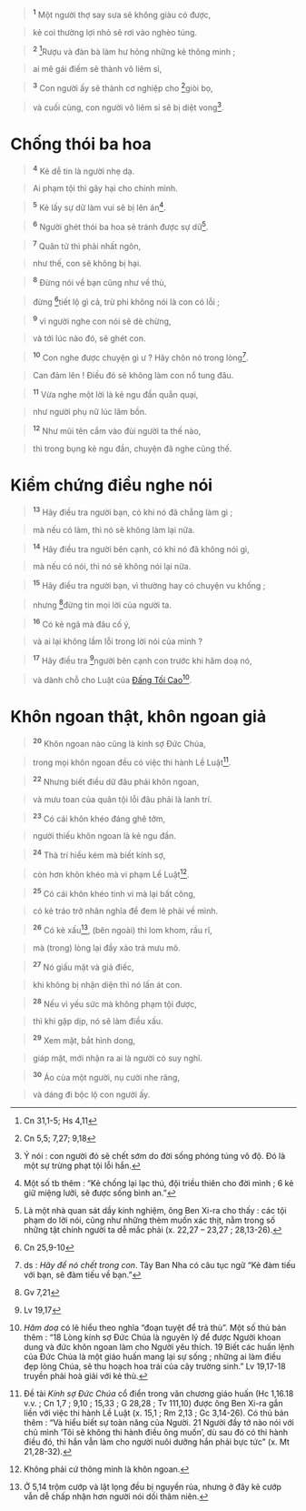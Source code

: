 > <sup><b>1</b></sup> Một người thợ say sưa sẽ không giàu có được,
>


> kẻ coi thường lợi nhỏ sẽ rơi vào nghèo túng.
>


> <sup><b>2</b></sup> [^1*]Rượu và đàn bà làm hư hỏng những kẻ thông minh ;
>


> ai mê gái điếm sẽ thành vô liêm sỉ,
>


> <sup><b>3</b></sup> Con người ấy sẽ thành cơ nghiệp cho [^2*]giòi bọ,
>


> và cuối cùng, con người vô liêm sỉ sẽ bị diệt vong[^1].
>


# Chống thói ba hoa

> <sup><b>4</b></sup> Kẻ dễ tin là người nhẹ dạ.
>


> Ai phạm tội thì gây hại cho chính mình.
>


> <sup><b>5</b></sup> Kẻ lấy sự dữ làm vui sẽ bị lên án[^2].
>


> <sup><b>6</b></sup> Người ghét thói ba hoa sẽ tránh được sự dữ[^3].
>


> <sup><b>7</b></sup> Quân tử thì phải nhất ngôn,
>


> như thế, con sẽ không bị hại.
>


> <sup><b>8</b></sup> Đừng nói về bạn cũng như về thù,
>


> đừng [^3*]tiết lộ gì cả, trừ phi không nói là con có lỗi ;
>


> <sup><b>9</b></sup> vì người nghe con nói sẽ dè chừng,
>


> và tới lúc nào đó, sẽ ghét con.
>


> <sup><b>10</b></sup> Con nghe được chuyện gì ư ? Hãy chôn nó trong lòng[^4].
>


> Can đảm lên ! Điều đó sẽ không làm con nổ tung đâu.
>


> <sup><b>11</b></sup> Vừa nghe một lời là kẻ ngu đần quằn quại,
>


> như người phụ nữ lúc lâm bồn.
>


> <sup><b>12</b></sup> Như mũi tên cắm vào đùi người ta thế nào,
>


> thì trong bụng kẻ ngu đần, chuyện đã nghe cũng thế.
>


# Kiểm chứng điều nghe nói

> <sup><b>13</b></sup> Hãy điều tra người bạn, có khi nó đã chẳng làm gì ;
>


> mà nếu có làm, thì nó sẽ không làm lại nữa.
>


> <sup><b>14</b></sup> Hãy điều tra người bên cạnh, có khi nó đã không nói gì,
>


> mà nếu có nói, thì nó sẽ không nói lại nữa.
>


> <sup><b>15</b></sup> Hãy điều tra người bạn, vì thường hay có chuyện vu khống ;
>


> nhưng [^4*]đừng tin mọi lời của người ta.
>


> <sup><b>16</b></sup> Có kẻ ngã mà đâu cố ý,
>


> và ai lại không lầm lỗi trong lời nói của mình ?
>


> <sup><b>17</b></sup> Hãy điều tra [^5*]người bên cạnh con trước khi hăm doạ nó,
>


> và dành chỗ cho Luật của [Đấng Tối Cao]()[^5].
>


# Khôn ngoan thật, khôn ngoan giả

> <sup><b>20</b></sup> Khôn ngoan nào cũng là kính sợ Đức Chúa,
>


> trong mọi khôn ngoan đều có việc thi hành Lề Luật[^6].
>


> <sup><b>22</b></sup> Nhưng biết điều dữ đâu phải khôn ngoan,
>


> và mưu toan của quân tội lỗi đâu phải là lanh trí.
>


> <sup><b>23</b></sup> Có cái khôn khéo đáng ghê tởm,
>


> người thiếu khôn ngoan là kẻ ngu đần.
>


> <sup><b>24</b></sup> Thà trí hiểu kém mà biết kính sợ,
>


> còn hơn khôn khéo mà vi phạm Lề Luật[^7].
>


> <sup><b>25</b></sup> Có cái khôn khéo tinh vi mà lại bất công,
>


> có kẻ tráo trở nhân nghĩa để đem lẽ phải về mình.
>


> <sup><b>26</b></sup> Có kẻ xấu[^8], (bên ngoài) thì lom khom, rầu rĩ,
>


> mà (trong) lòng lại đầy xảo trá mưu mô.
>


> <sup><b>27</b></sup> Nó giấu mặt và giả điếc,
>


> khi không bị nhận diện thì nó lấn át con.
>


> <sup><b>28</b></sup> Nếu vì yếu sức mà không phạm tội được,
>


> thì khi gặp dịp, nó sẽ làm điều xấu.
>


> <sup><b>29</b></sup> Xem mặt, bắt hình dong,
>


> giáp mặt, mới nhận ra ai là người có suy nghĩ.
>


> <sup><b>30</b></sup> Áo của một người, nụ cười nhe răng,
>


> và dáng đi bộc lộ con người ấy.
>

[^1]: Ý nói : con người đó sẽ chết sớm do đời sống phóng túng vô độ. Đó là một sự trừng phạt tội lỗi hắn.
[^2]: Một số tb thêm : “Kẻ chống lại lạc thú, đội triều thiên cho đời mình ; 6 kẻ giữ miệng lưỡi, sẽ được sống bình an.”
[^3]: Là một nhà quan sát dầy kinh nghiệm, ông Ben Xi-ra cho thấy : các tội phạm do lời nói, cũng như những thèm muốn xác thịt, nằm trong số những tật chính người ta dễ mắc phải (x. 22,27 – 23,27 ; 28,13-26).
[^4]: ds : *Hãy để nó chết trong con*. Tây Ban Nha có câu tục ngữ “Kẻ đàm tiếu với bạn, sẽ đàm tiếu về bạn.”
[^5]: *Hăm doạ* có lẽ hiểu theo nghĩa “đoạn tuyệt để trả thù”. Một số thủ bản thêm : “18 Lòng kính sợ Đức Chúa là nguyên lý để được Người khoan dung và đức khôn ngoan làm cho Người yêu thích. 19 Biết các huấn lệnh của Đức Chúa là một giáo huấn mang lại sự sống ; những ai làm điều đẹp lòng Chúa, sẽ thu hoạch hoa trái của cây trường sinh.” Lv 19,17-18 truyền phải hoà giải với kẻ thù.
[^6]: Đề tài *Kính sợ Đức Chúa* cổ điển trong văn chương giáo huấn (Hc 1,16.18 v.v. ; Cn 1,7 ; 9,10 ; 15,33 ; G 28,28 ; Tv 111,10) được ông Ben Xi-ra gắn liền với việc thi hành Lề Luật (x. 15,1 ; Rm 2,13 ; Gc 3,14-26). Có thủ bản thêm : “Và hiểu biết sự toàn năng của Người. 21 Người đầy tớ nào nói với chủ mình ‘Tôi sẽ không thi hành điều ông muốn’, dù sau đó có thi hành điều đó, thì hắn vẫn làm cho người nuôi dưỡng hắn phải bực tức” (x. Mt 21,28-32).
[^7]: Không phải cứ thông minh là khôn ngoan.
[^8]: Ở 5,14 trộm cướp và lật lọng đều bị nguyền rủa, nhưng ở đây kẻ cướp vẫn dễ chấp nhận hơn người nói dối thâm niên.
[^1*]: Cn 31,1-5; Hs 4,11
[^2*]: Cn 5,5; 7,27; 9,18
[^3*]: Cn 25,9-10
[^4*]: Gv 7,21
[^5*]: Lv 19,17